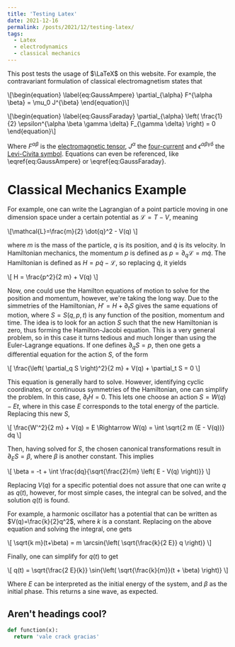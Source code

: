 ```yaml
---
title: 'Testing Latex'
date: 2021-12-16
permalink: /posts/2021/12/testing-latex/
tags:
  - Latex
  - electrodynamics
  - classical mechanics
---
```


This post tests the usage of $\LaTeX$ on this website. For example, the contravariant formulation of classical electromagnetism states that

\\[\begin{equation} \label{eq:GaussAmpere} \partial_{\alpha} F^{\alpha \beta} = \mu_0 J^{\beta} \end{equation}\\]

\\[\begin{equation} \label{eq:GaussFaraday} \partial_{\alpha} \left( \frac{1}{2} \epsilon^{\alpha \beta \gamma \delta} F_{\gamma \delta} \right) = 0 \end{equation}\\]

Where $F^{\alpha \beta}$ is the [electromagnetic tensor](https://en.wikipedia.org/wiki/Electromagnetic_tensor), $J^{\alpha}$ the [four-current](https://en.wikipedia.org/wiki/Four-current) and $\epsilon^{\alpha \beta \gamma \delta}$ the [Levi-Civita symbol](https://en.wikipedia.org/wiki/Levi-Civita_symbol). Equations can even be referenced, like \eqref{eq:GaussAmpere} or \eqref{eq:GaussFaraday}.

Classical Mechanics Example
======

For example, one can write the Lagrangian of a point particle moving in one dimension space under a certain potential as $\mathcal{L}=T-V$, meaning

\\[\mathcal{L}=\frac{m}{2} \dot{q}^2 - V(q) \\]

where $m$ is the mass of the particle, $q$ is its position, and $\dot{q}$ is its velocity. In Hamiltonian mechanics, the momentum $p$ is defined as $p=\partial_q \mathcal{L}=m \dot{q}$. The Hamiltonian is defined as $H=p \dot{q} - \mathcal{L}$, so replacing $\dot{q}$, it yields

\\[ H = \frac{p^2}{2 m} + V(q) \\]

Now, one could use the Hamilton equations of motion to solve for the position and momentum, however, we're taking the long way. Due to the simmetries of the Hamiltonian, $H'=H + \partial_t S$ gives the same equations of motion, where $S=S(q,p,t)$ is any function of the position, momentum and time. The idea is to look for an action $S$ such that the new Hamiltonian is zero, thus forming the Hamilton-Jacobi equation. This is a very general problem, so in this case it turns tedious and much longer than using the Euler-Lagrange equations. If one defines $\partial_q S=p$, then one gets a differential equation for the action $S$, of the form

\\[ \frac{\left( \partial_q S \right)^2}{2 m} + V(q) + \partial_t S = 0 \\]

This equation is generally hard to solve. However, identifying cyclic coordinates, or continuous symmetries of the Hamiltonian, one can simplify the problem. In this case, $\partial_t H=0$. This lets one choose an action $S=W(q) - E t$, where in this case $E$ corresponds to the total energy of the particle. Replacing this new $S$,

\\[ \frac{W'^2}{2 m} + V(q) = E \Rightarrow W(q) = \int \sqrt{2 m (E - V(q))} dq \\]

Then, having solved for $S$, the chosen canonical transformations result in $\partial_E S = \beta$, where $\beta$ is another constant. This implies

\\[ \beta = -t + \int \frac{dq}{\sqrt{\frac{2}{m} \left( E - V(q) \right)}} \\]

Replacing $V(q)$ for a specific potential does not assure that one can write $q$ as $q(t)$, however, for most simple cases, the integral can be solved, and the solution $q(t)$ is found.

For example, a harmonic oscillator has a potential that can be written as $V(q)=\frac{k}{2}q^2$, where $k$ is a constant. Replacing on the above equation and solving the integral, one gets

\\[ \sqrt{k m}(t+\beta) = m \arcsin{\left( \sqrt{\frac{k}{2 E}} q \right)} \\]

Finally, one can simplify for $q(t)$ to get

\\[ q(t) = \sqrt{\frac{2 E}{k}} \sin{\left( \sqrt{\frac{k}{m}}(t + \beta) \right)} \\]

Where $E$ can be interpreted as the initial energy of the system, and $\beta$ as the initial phase. This returns a sine wave, as expected.


Aren't headings cool?
------

```python
def function(x):
  return 'vale crack gracias'
```